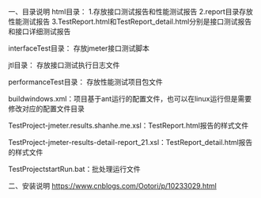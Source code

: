 一、目录说明
html目录：
1.存放接口测试报告和性能测试报告
2.report目录存放性能测试报告
3.TestReport.html和TestReport_detail.html分别是接口测试报告和接口详细测试报告

interfaceTest目录：
存放jmeter接口测试脚本

jtl目录：
存放接口测试执行日志文件

performanceTest目录：
存放性能测试项目包文件

buildwindows.xml：项目基于ant运行的配置文件，也可以在linux运行但是需要修改对应的配置文件目录

TestProject-jmeter.results.shanhe.me.xsl：TestReport.html报告的样式文件

TestProject-jmeter-results-detail-report_21.xsl：TestReport_detail.html报告的样式文件

TestProjectstartRun.bat：批处理运行文件


二、安装说明
https://www.cnblogs.com/Ootori/p/10233029.html